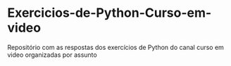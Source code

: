 # Exercicios-de-Python-Curso-em-video
Repositório com as respostas dos exercícios de Python do canal curso em video organizadas por assunto 

